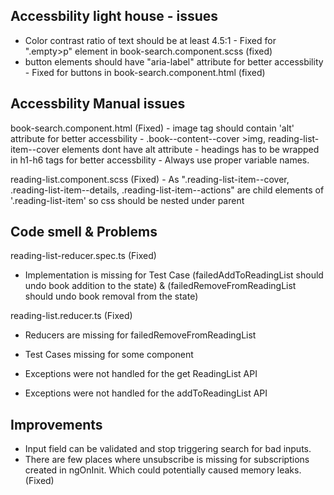 Accessbility light house - issues
---------------------------
- Color contrast ratio of text should be at least 4.5:1 - Fixed for ".empty>p" element in book-search.component.scss (fixed)
- button elements should have "aria-label" attribute for better accessbility - Fixed for buttons in book-search.component.html (fixed)

Accessbility Manual issues
---------------------------
  book-search.component.html (Fixed)
    - image tag should contain 'alt' attribute for better accessbility
        - .book--content--cover >img, reading-list-item--cover elements dont have alt attribute
    - headings has to be wrapped in h1-h6 tags for better accessbility
    - Always use proper variable names.

  reading-list.component.scss (Fixed)
    - As ".reading-list-item--cover, .reading-list-item--details, .reading-list-item--actions" are child elements of '.reading-list-item' so css should be nested under parent


Code smell  & Problems
---------------------------------------------
reading-list-reducer.spec.ts (Fixed)
 - Implementation is missing for Test Case 
    (failedAddToReadingList should undo book addition to the state) & 
    (failedRemoveFromReadingList should undo book removal from the state)

reading-list.reducer.ts (Fixed)
  - Reducers are missing for failedRemoveFromReadingList

- Test Cases missing for some component
- Exceptions were not handled for the get ReadingList API
- Exceptions were not handled for the addToReadingList API


Improvements
---------------------------------------------
- Input field can be validated and stop triggering search for bad inputs.
- There are few places where unsubscribe is missing for subscriptions   created in ngOnInit. Which could potentially caused memory leaks.(Fixed)